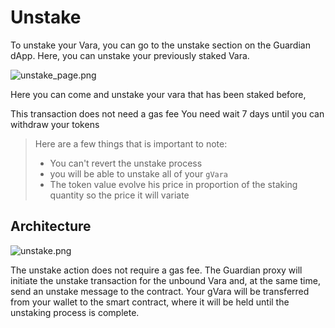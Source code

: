 # Unstake

To unstake your Vara, you can go to the unstake section on the Guardian dApp. Here, you can unstake your previously 
staked Vara.

![unstake_page.png](unstake_page.png)

Here you can come and unstake your vara that has been staked before,

<note>This transaction does not need a gas fee</note>
<warning>You need wait 7 days until you can withdraw your tokens</warning>

> Here are a few things that is important to note: 
> - You can't revert the unstake process
> - you will be able to unstake all of your `gVara`
> - The token value evolve his price in proportion of the staking quantity so the price it will variate

## Architecture

![unstake.png](unstake.png)

The unstake action does not require a gas fee. The Guardian proxy will initiate the unstake transaction for the unbound 
Vara and, at the same time, send an unstake message to the contract. Your gVara will be transferred from your wallet to
the smart contract, where it will be held until the unstaking process is complete.